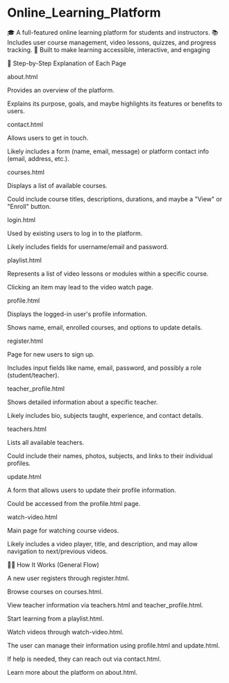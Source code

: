 # Online\_Learning\_Platform

🎓 A full-featured online learning platform for students and instructors. 📚 Includes user course management, video lessons, quizzes, and progress tracking. 🚀 Built to make learning accessible, interactive, and engaging







🧭 Step-by-Step Explanation of Each Page

about.html



Provides an overview of the platform.



Explains its purpose, goals, and maybe highlights its features or benefits to users.



contact.html



Allows users to get in touch.



Likely includes a form (name, email, message) or platform contact info (email, address, etc.).



courses.html



Displays a list of available courses.



Could include course titles, descriptions, durations, and maybe a "View" or "Enroll" button.



login.html



Used by existing users to log in to the platform.



Likely includes fields for username/email and password.



playlist.html



Represents a list of video lessons or modules within a specific course.



Clicking an item may lead to the video watch page.



profile.html



Displays the logged-in user's profile information.



Shows name, email, enrolled courses, and options to update details.



register.html



Page for new users to sign up.



Includes input fields like name, email, password, and possibly a role (student/teacher).



teacher\_profile.html



Shows detailed information about a specific teacher.



Likely includes bio, subjects taught, experience, and contact details.



teachers.html



Lists all available teachers.



Could include their names, photos, subjects, and links to their individual profiles.



update.html



A form that allows users to update their profile information.



Could be accessed from the profile.html page.



watch-video.html



Main page for watching course videos.



Likely includes a video player, title, and description, and may allow navigation to next/previous videos.







🧑‍💻 How It Works (General Flow)

A new user registers through register.html.





Browse courses on courses.html.



View teacher information via teachers.html and teacher\_profile.html.



Start learning from a playlist.html.



Watch videos through watch-video.html.



The user can manage their information using profile.html and update.html.



If help is needed, they can reach out via contact.html.



Learn more about the platform on about.html.





